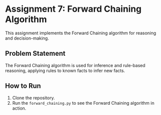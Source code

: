 # Assignment 7: Forward Chaining Algorithm

This assignment implements the Forward Chaining algorithm for reasoning and decision-making.

## Problem Statement
The Forward Chaining algorithm is used for inference and rule-based reasoning, applying rules to known facts to infer new facts.

## How to Run
1. Clone the repository.
2. Run the `forward_chaining.py` to see the Forward Chaining algorithm in action.
